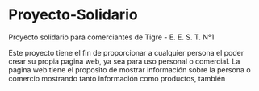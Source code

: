 # Proyecto-Solidario
Proyecto solidario para comerciantes de Tigre - E. E. S. T. N°1

Este proyecto tiene el fin de proporcionar a cualquier persona el poder crear su propia pagina web, ya sea para uso personal o comercial.
La pagina web tiene el proposito de mostrar información sobre la persona o comercio mostrando tanto información como productos, también 
